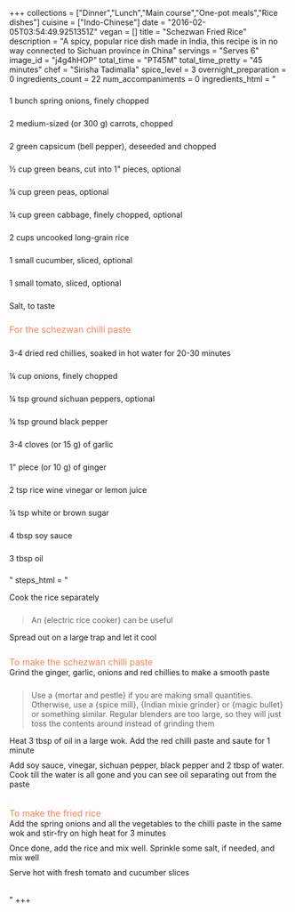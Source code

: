 +++
collections = ["Dinner","Lunch","Main course","One-pot meals","Rice dishes"]
cuisine = ["Indo-Chinese"]
date = "2016-02-05T03:54:49.9251351Z"
vegan = []
title = "Schezwan Fried Rice"
description = "A spicy, popular rice dish made in India, this recipe is in no way connected to Sichuan province in China"
servings = "Serves 6"
image_id = "j4g4hHOP"
total_time = "PT45M"
total_time_pretty = "45 minutes"
chef = "Sirisha Tadimalla"
spice_level = 3
overnight_preparation = 0
ingredients_count = 22
num_accompaniments = 0
ingredients_html = "<ul style='padding-left: 0; list-style: none;'><li itemprop='recipeIngredient' style='margin: 8px 0px;padding: 8px 0px;'>1 bunch spring onions, finely chopped</li><li itemprop='recipeIngredient' style='margin: 8px 0px;padding: 8px 0px;'>2 medium-sized (or 300 g) carrots, chopped</li><li itemprop='recipeIngredient' style='margin: 8px 0px;padding: 8px 0px;'>2 green capsicum (bell pepper), deseeded and chopped</li><li itemprop='recipeIngredient' style='margin: 8px 0px;padding: 8px 0px;'>½ cup green beans, cut into 1\" pieces, optional</li><li itemprop='recipeIngredient' style='margin: 8px 0px;padding: 8px 0px;'>¼ cup green peas, optional</li><li itemprop='recipeIngredient' style='margin: 8px 0px;padding: 8px 0px;'>¼ cup green cabbage, finely chopped, optional</li><li itemprop='recipeIngredient' style='margin: 8px 0px;padding: 8px 0px;'>2 cups uncooked long-grain rice</li><li itemprop='recipeIngredient' style='margin: 8px 0px;padding: 8px 0px;'>1 small cucumber, sliced, optional</li><li itemprop='recipeIngredient' style='margin: 8px 0px;padding: 8px 0px;'>1 small tomato, sliced, optional</li><li itemprop='recipeIngredient' style='margin: 8px 0px;padding: 8px 0px;'>Salt, to taste</li><li style='margin: 8px 0px;padding: 8px 0px;'><span style='font-size: medium; color: #f78153;'>For the schezwan chilli paste</span></li><li itemprop='recipeIngredient' style='margin: 8px 0px;padding: 8px 0px;'>3-4 dried red chillies, soaked in hot water for 20-30 minutes </li><li itemprop='recipeIngredient' style='margin: 8px 0px;padding: 8px 0px;'>¼ cup onions, finely chopped</li><li itemprop='recipeIngredient' style='margin: 8px 0px;padding: 8px 0px;'>¼ tsp ground sichuan peppers, optional</li><li itemprop='recipeIngredient' style='margin: 8px 0px;padding: 8px 0px;'>¼ tsp ground black pepper</li><li itemprop='recipeIngredient' style='margin: 8px 0px;padding: 8px 0px;'>3-4 cloves (or 15 g) of garlic</li><li itemprop='recipeIngredient' style='margin: 8px 0px;padding: 8px 0px;'>1\" piece (or 10 g) of ginger</li><li itemprop='recipeIngredient' style='margin: 8px 0px;padding: 8px 0px;'>2 tsp rice wine vinegar or lemon juice</li><li itemprop='recipeIngredient' style='margin: 8px 0px;padding: 8px 0px;'>¼ tsp white or brown sugar</li><li itemprop='recipeIngredient' style='margin: 8px 0px;padding: 8px 0px;'>4 tbsp soy sauce</li><li itemprop='recipeIngredient' style='margin: 8px 0px;padding: 8px 0px;'>3 tbsp oil</li></ul>"
steps_html = "<ol style='list-style: none inside; padding-left: 0px;'><li style='padding-bottom: 10px;'><i class='step-track-icon fa fa-square-o'></i><span class='step-text' itemprop='recipeInstructions'>Cook the rice separately</span></li><blockquote>An {electric rice cooker} can be useful</blockquote><li style='padding-bottom: 10px;'><i class='step-track-icon fa fa-square-o'></i><span class='step-text' itemprop='recipeInstructions'>Spread out on a large trap and let it cool</span></li><li style='list-style: none; margin: 8px 0px;padding: 8px 0px;'><span style='font-size: medium; color: #f78153;'>To make the schezwan chilli paste</span><ol style='list-style: none inside; padding-left: 0px;'><li style='padding-bottom: 10px;'><i class='step-track-icon fa fa-square-o'></i><span class='step-text' itemprop='recipeInstructions'>Grind the ginger, garlic, onions and red chillies to make a smooth paste</span></li><blockquote>Use a {mortar and pestle} if you are making small quantities. Otherwise, use a {spice mill}, {Indian mixie grinder} or {magic bullet} or something similar. Regular blenders are too large, so they will just toss the contents around instead of grinding them</blockquote><li style='padding-bottom: 10px;'><i class='step-track-icon fa fa-square-o'></i><span class='step-text' itemprop='recipeInstructions'>Heat 3 tbsp of oil in a large wok. Add the red chilli paste and saute for 1 minute</span></li><li style='padding-bottom: 10px;'><i class='step-track-icon fa fa-square-o'></i><span class='step-text' itemprop='recipeInstructions'>Add soy sauce, vinegar, sichuan pepper, black pepper and 2 tbsp of water. Cook till the water is all gone and you can see oil separating out from the paste</span></li></ol></li><li style='list-style: none; margin: 8px 0px;padding: 8px 0px;'><span style='font-size: medium; color: #f78153;'>To make the fried rice</span><ol style='list-style: none inside; padding-left: 0px;'><li style='padding-bottom: 10px;'><i class='step-track-icon fa fa-square-o'></i><span class='step-text' itemprop='recipeInstructions'>Add the spring onions and all the vegetables to the chilli paste in the same wok and stir-fry on high heat for 3 minutes</span></li><li style='padding-bottom: 10px;'><i class='step-track-icon fa fa-square-o'></i><span class='step-text' itemprop='recipeInstructions'>Once done, add the rice and mix well. Sprinkle some salt, if needed, and mix well</span></li><li style='padding-bottom: 10px;'><i class='step-track-icon fa fa-square-o'></i><span class='step-text' itemprop='recipeInstructions'>Serve hot with fresh tomato and cucumber slices</span></li></ol></li></ol>"
+++
